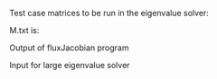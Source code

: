 Test case matrices to be run in the eigenvalue solver:

M.txt is:


Output of fluxJacobian program


Input for large eigenvalue solver
